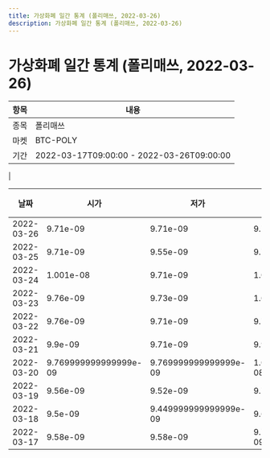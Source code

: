 ```yaml
---
title: 가상화폐 일간 통계 (폴리매쓰, 2022-03-26)
description: 가상화폐 일간 통계 (폴리매쓰, 2022-03-26)
---
```


가상화폐 일간 통계 (폴리매쓰, 2022-03-26)
===

|항목|내용|
|--|--|
|종목|폴리매쓰|
|마켓|BTC-POLY|\i|종류|일 단위 캔들|
|기간|2022-03-17T09:00:00 - 2022-03-26T09:00:00
|

|날짜|시가|저가|고가|종가|비고|
|--|--|--|--|--|--|
|2022-03-26|9.71e-09|9.71e-09|9.71e-09|9.71e-09|    |
|2022-03-25|9.71e-09|9.55e-09|9.71e-09|9.55e-09|    |
|2022-03-24|1.001e-08|9.71e-09|1.001e-08|9.71e-09|    |
|2022-03-23|9.76e-09|9.73e-09|1.007e-08|1.0030000000000001e-08|    |
|2022-03-22|9.76e-09|9.71e-09|9.76e-09|9.76e-09|    |
|2022-03-21|9.9e-09|9.71e-09|9.9e-09|9.769999999999999e-09|    |
|2022-03-20|9.769999999999999e-09|9.769999999999999e-09|1.0710000000000001e-08|1.01e-08|    |
|2022-03-19|9.56e-09|9.52e-09|9.73e-09|9.73e-09|    |
|2022-03-18|9.5e-09|9.449999999999999e-09|9.62e-09|9.62e-09|    |
|2022-03-17|9.58e-09|9.58e-09|9.769999999999999e-09|9.76e-09|    |
